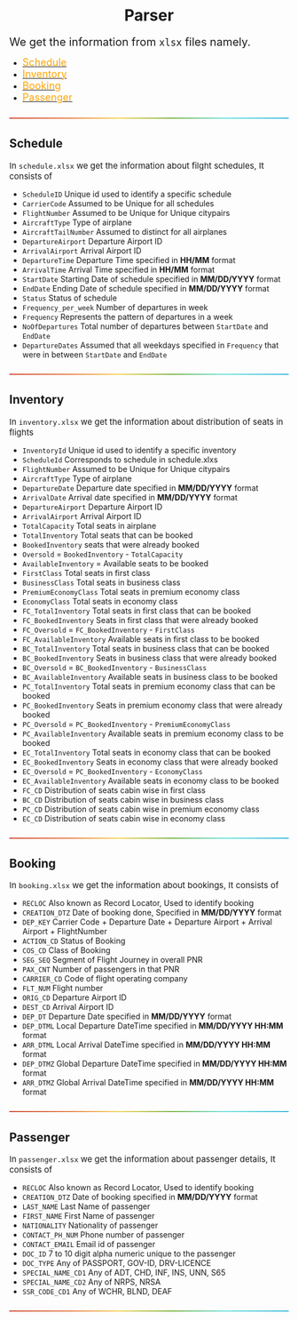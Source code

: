 <h1 align = "center"> Parser </h1>

<span style="font-size: 20px; "> We get the information from `xlsx` files namely.</span>

- [<span style="font-size: 18px; color: orange"> Schedule </span>](../Input/schedule.xlsx)
- [<span style="font-size: 18px; color: orange"> Inventory </span>](../Input/inventory.xlsx)
- [<span style="font-size: 18px; color: orange"> Booking </span>](../Input/booking.xlsx)
- [<span style="font-size: 18px; color: orange"> Passenger </span>](../Input/passenger.xlsx)

![-----------------------------------------------------](../Images/rainbow.png)

<h2 align = "left"> Schedule </h2>

<span style="font-size: 15px;"> In `schedule.xlsx` we get the information about filght schedules, It consists of</span> 

- `ScheduleID` Unique id used to identify a specific schedule
- `CarrierCode` Assumed to be Unique for all schedules
- `FlightNumber` Assumed to be Unique for Unique citypairs
- `AircraftType` Type of airplane
- `AircraftTailNumber` Assumed to distinct for all airplanes
- `DepartureAirport` Departure Airport ID
- `ArrivalAirport` Arrival Airport ID
- `DepartureTime` Departure Time specified in __HH/MM__ format
- `ArrivalTime` Arrival Time specified in __HH/MM__ format
- `StartDate` Starting Date of schedule specified in __MM/DD/YYYY__ format
- `EndDate` Ending Date of schedule specified in __MM/DD/YYYY__ format
- `Status` Status of schedule 
- `Frequency_per_week` Number of departures in week
- `Frequency` Represents the pattern of departures in a week
- `NoOfDepartures` Total number of departures between `StartDate` and `EndDate`
- `DepartureDates` Assumed that all weekdays specified in `Frequency` that were in between `StartDate` and `EndDate`

![-----------------------------------------------------](../Images/rainbow.png)
<h2 align = "left"> Inventory </h2>

<span style="font-size: 15px;"> In `inventory.xlsx` we get the information about distribution of seats in flights</span> 

- `InventoryId` Unique id used to identify a specific inventory
- `ScheduleId` Corresponds to schedule in schedule.xlxs
- `FlightNumber` Assumed to be Unique for Unique citypairs
- `AircraftType` Type of airplane
- `DepartureDate` Departure date specified in __MM/DD/YYYY__ format
- `ArrivalDate` Arrival date specified in __MM/DD/YYYY__ format
- `DepartureAirport` Departure Airport ID
- `ArrivalAirport` Arrival Airport ID
- `TotalCapacity` Total seats in airplane
- `TotalInventory` Total seats that can be booked
- `BookedInventory` seats that were already booked
- `Oversold` = `BookedInventory` - `TotalCapacity`
- `AvailableInventory` = Available seats to be booked
- `FirstClass` Total seats in first class
- `BusinessClass` Total seats in business class
- `PremiumEconomyClass` Total seats in premium economy class 
- `EconomyClass` Total seats in economy class
- `FC_TotalInventory` Total seats in first class that can be booked
- `FC_BookedInventory` Seats in first class that were already booked
- `FC_Oversold` = `FC_BookedInventory` - `FirstClass`
- `FC_AvailableInventory` Available seats in first class to be booked
- `BC_TotalInventory` Total seats in business class that can be booked
- `BC_BookedInventory` Seats in business class that were already booked
- `BC_Oversold` = `BC_BookedInventory` - `BusinessClass`
- `BC_AvailableInventory` Available seats in business class to be booked
- `PC_TotalInventory` Total seats in premium economy class that can be booked
- `PC_BookedInventory` Seats in premium economy class that were already booked
- `PC_Oversold` = `PC_BookedInventory` - `PremiumEconomyClass`
- `PC_AvailableInventory` Available seats in premium economy class to be booked
- `EC_TotalInventory` Total seats in economy class that can be booked
- `EC_BookedInventory` Seats in economy class that were already booked
- `EC_Oversold` = `PC_BookedInventory` - `EconomyClass`
- `EC_AvailableInventory` Available seats in economy class to be booked
- `FC_CD` Distribution of seats cabin wise in first class
- `BC_CD` Distribution of seats cabin wise in business class
- `PC_CD` Distribution of seats cabin wise in premium economy class
- `EC_CD` Distribution of seats cabin wise in economy class

![-----------------------------------------------------](../Images/rainbow.png)
<h2 align = "left"> Booking </h2>

<span style="font-size: 15px;"> In `booking.xlsx` we get the information about bookings, It consists of</span> 

- `RECLOC` Also known as Record Locator, Used to identify booking
- `CREATION_DTZ` Date of booking done, Specified in __MM/DD/YYYY__ format
- `DEP_KEY` Carrier Code + Departure Date + Departure Airport + Arrival Airport + FlightNumber
- `ACTION_CD` Status of Booking
- `COS_CD` Class of Booking
- `SEG_SEQ` Segment of Flight Journey in overall PNR
- `PAX_CNT` Number of passengers in that PNR
- `CARRIER_CD` Code of flight operating company
- `FLT_NUM` Flight number
- `ORIG_CD` Departure Airport ID
- `DEST_CD` Arrival Airport ID
- `DEP_DT` Departure Date specified in __MM/DD/YYYY__ format
- `DEP_DTML` Local Departure DateTime specified in __MM/DD/YYYY HH:MM__ format
- `ARR_DTML` Local Arrival DateTime specified in __MM/DD/YYYY HH:MM__ format 
- `DEP_DTMZ` Global Departure DateTime specified in __MM/DD/YYYY HH:MM__ format
- `ARR_DTMZ` Global Arrival DateTime specified in __MM/DD/YYYY HH:MM__ format

![-----------------------------------------------------](../Images/rainbow.png)
<h2 align = "left"> Passenger </h2>

<span style="font-size: 15px;"> In `passenger.xlsx` we get the information about passenger details, It consists of</span> 

- `RECLOC` Also known as Record Locator, Used to identify booking
- `CREATION_DTZ` Date of booking specified in __MM/DD/YYYY__ format
- `LAST_NAME` Last Name of passenger
- `FIRST_NAME` First Name of passenger
- `NATIONALITY` Nationality of passenger
- `CONTACT_PH_NUM` Phone number of passenger
- `CONTACT_EMAIL` Email id of passenger
- `DOC_ID` 7 to 10 digit alpha numeric unique to the passenger
- `DOC_TYPE` Any of PASSPORT, GOV-ID, DRV-LICENCE
- `SPECIAL_NAME_CD1` Any of ADT, CHD, INF, INS, UNN, S65
- `SPECIAL_NAME_CD2` Any of NRPS, NRSA
- `SSR_CODE_CD1` Any of WCHR, BLND, DEAF

![-----------------------------------------------------](../Images/rainbow.png)





